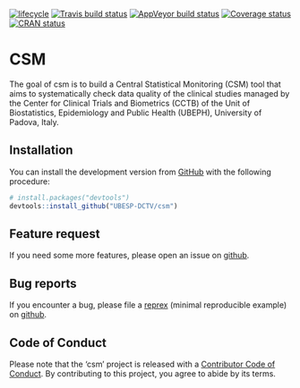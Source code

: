
<!-- README.md is generated from README.Rmd. Please edit that file -->

<!-- badges: start -->

[![lifecycle](https://img.shields.io/badge/lifecycle-maturing-blue.svg)](https://www.tidyverse.org/lifecycle/#maturing)
[![Travis build
status](https://travis-ci.com/UBESP-DCTV/csm.svg?branch=master)](https://travis-ci.com/UBESP-DCTV/csm)
[![AppVeyor build
status](https://ci.appveyor.com/api/projects/status/github/UBESP-DCTV/csm?branch=master&svg=true)](https://ci.appveyor.com/project/UBESP-DCTV/csm)
[![Coverage
status](https://codecov.io/gh/UBESP-DCTV/csm/branch/master/graph/badge.svg)](https://codecov.io/gh/UBESP-DCTV/csm)
[![CRAN
status](https://www.r-pkg.org/badges/version/csm)](https://cran.r-project.org/package=csm)
<!-- badges: end -->

# CSM

The goal of csm is to build a Central Statistical Monitoring (CSM) tool
that aims to systematically check data quality of the clinical studies
managed by the Center for Clinical Trials and Biometrics (CCTB) of the
Unit of Biostatistics, Epidemiology and Public Health (UBEPH),
University of Padova, Italy.

## Installation

You can install the development version from
[GitHub](https://github.com/) with the following procedure:

``` r
# install.packages("devtools")
devtools::install_github("UBESP-DCTV/csm")
```

## Feature request

If you need some more features, please open an issue on
[github](https://github.com/UBESP-DCTV/csm/issues).

## Bug reports

If you encounter a bug, please file a
[reprex](https://github.com/tidyverse/reprex) (minimal reproducible
example) on [github](https://github.com/UBESP-DCTV/csm/issues).

## Code of Conduct

Please note that the ‘csm’ project is released with a [Contributor Code
of Conduct](.github/CODE_OF_CONDUCT.md). By contributing to this
project, you agree to abide by its terms.
